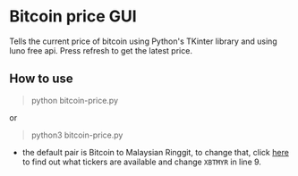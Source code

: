 # Bitcoin price GUI

Tells the current price of bitcoin using Python's TKinter library and using luno free api. Press refresh to get the latest price.

## How to use

> python bitcoin-price.py

or 

> python3 bitcoin-price.py

* the default pair is Bitcoin to Malaysian Ringgit, to change that, click [here](https://api.mybitx.com/api/1/tickers) to find out what tickers are available and change `XBTMYR` in line 9.